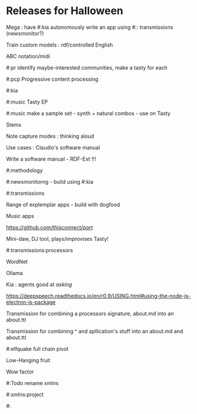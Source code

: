 # Releases for Halloween

Mega : have #:kia autonomously write an app using #:: transmissions (newsmonitor?)

Train custom models : rdf/controlled English

ABC notation/midi

#:pr identify maybe-interested communities, make a tasty for each

#:pcp Progressive content processing

#:kia 

#:music Tasty EP



#:music make a sample set - synth + natural combos - use on Tasty

Stems

Note capture modes : thinking aloud

Use cases : Claudio's software manual

Write a software manual - RDF-Ext !!!


#:methodology 

#:newsmonitorng - build using #:kia

#:transmissions

Range of explemplar apps - build with dogfood

Music apps 

https://github.com/thisconnect/port

Mini-daw, DJ tool, plays/improvises Tasty!

#:transmissions:processors 

WordNet

Ollama 

Kia : agents good at *asking* 

https://deepspeech.readthedocs.io/en/r0.9/USING.html#using-the-node-js-electron-js-package

Transmission for combining a processors signature, about.md into an about.ttl

Transmission for combining ^ and apllication's stuff into an about.md and about.ttl


#:elfquake full chain pivot

Low-Hanging fruit

Wow factor

#:Todo rename xmlns

#:xmlns:project

#: